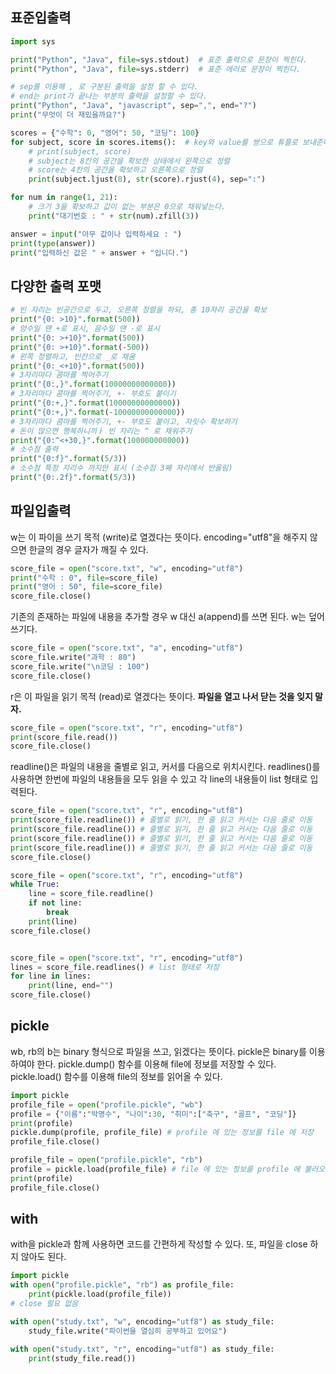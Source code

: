 ## 표준입출력

```python
import sys

print("Python", "Java", file=sys.stdout)  # 표준 출력으로 문장이 찍힌다.
print("Python", "Java", file=sys.stderr)  # 표준 에러로 문장이 찍힌다.

# sep를 이용해 , 로 구분된 출력을 설정 할 수 있다.
# end는 print가 끝나는 부분의 출력을 설정할 수 있다.
print("Python", "Java", "javascript", sep=",", end="?")
print("무엇이 더 재밌을까요?")

scores = {"수학": 0, "영어": 50, "코딩": 100}
for subject, score in scores.items():  # key와 value를 쌍으로 튜플로 보내준다.
    # print(subject, score)
    # subject는 8칸의 공간을 확보한 상태에서 왼쪽으로 정렬
    # score는 4칸의 공간을 확보하고 오른쪽으로 정렬
    print(subject.ljust(8), str(score).rjust(4), sep=":")

for num in range(1, 21):
    # 크기 3을 확보하고 값이 없는 부분은 0으로 채워넣는다.
    print("대기번호 : " + str(num).zfill(3))

answer = input("아무 값이나 입력하세요 : ")
print(type(answer))
print("입력하신 값은 " + answer + "입니다.")
```

## 다양한 출력 포맷

```python
# 빈 자리는 빈공간으로 두고, 오른쪽 정렬을 하되, 총 10자리 공간을 확보
print("{0: >10}".format(500))
# 양수일 땐 +로 표시, 음수일 땐 -로 표시
print("{0: >+10}".format(500))
print("{0: >+10}".format(-500))
# 왼쪽 정렬하고, 빈칸으로 _로 채움
print("{0:_<+10}".format(500))
# 3자리마다 콤마를 찍어주기
print("{0:,}".format(10000000000000))
# 3자리마다 콤마를 찍어주기, +- 부호도 붙이기
print("{0:+,}".format(10000000000000))
print("{0:+,}".format(-10000000000000))
# 3자리마다 콤마를 찍어주기, +- 부호도 붙이고, 자릿수 확보하기
# 돈이 많으면 행복하니끼ㅏ 빈 자리는 ^ 로 채워주기
print("{0:^<+30,}".format(100000000000))
# 소수점 출력
print("{0:f}".format(5/3))
# 소수점 특정 자리수 까지만 표시 (소수점 3째 자리에서 반올림)
print("{0:.2f}".format(5/3))

```

## 파일입출력

w는 이 파이을 쓰기 목적 (write)로 열겠다는 뜻이다. encoding="utf8"을 해주지 않으면 한글의 경우 글자가 깨질 수 있다.
```python
score_file = open("score.txt", "w", encoding="utf8")
print("수학 : 0", file=score_file)
print("영어 : 50", file=score_file)
score_file.close()
```

기존의 존재하는 파일에 내용을 추가할 경우 w 대신 a(append)를 쓰면 된다. w는 덮어쓰기다.
```python
score_file = open("score.txt", "a", encoding="utf8")
score_file.write("과학 : 80")
score_file.write("\n코딩 : 100")
score_file.close()
```

r은 이 파일을 읽기 목적 (read)로 열겠다는 뜻이다. <b>파일을 열고 나서 닫는 것을 잊지 말자.</b>
```python
score_file = open("score.txt", "r", encoding="utf8")
print(score_file.read())
score_file.close()
```

readline()은 파일의 내용을 줄별로 읽고, 커서를 다음으로 위치시킨다.
readlines()를 사용하면 한번에 파일의 내용들을 모두 읽을 수 있고 각 line의 내용들이 list 형태로 입력된다.
```python
score_file = open("score.txt", "r", encoding="utf8")
print(score_file.readline()) # 줄별로 읽기, 한 줄 읽고 커서는 다음 줄로 이동
print(score_file.readline()) # 줄별로 읽기, 한 줄 읽고 커서는 다음 줄로 이동
print(score_file.readline()) # 줄별로 읽기, 한 줄 읽고 커서는 다음 줄로 이동
print(score_file.readline()) # 줄별로 읽기, 한 줄 읽고 커서는 다음 줄로 이동
score_file.close()

score_file = open("score.txt", "r", encoding="utf8")
while True:
    line = score_file.readline()
    if not line:
        break
    print(line)
score_file.close()


score_file = open("score.txt", "r", encoding="utf8")
lines = score_file.readlines() # list 형태로 저장
for line in lines:
    print(line, end="")
score_file.close()
```


## pickle

wb, rb의 b는 binary 형식으로 파일을 쓰고, 읽겠다는 뜻이다. pickle은 binary를 이용하여야 한다.
pickle.dump() 함수를 이용해 file에 정보를 저장할 수 있다. <br>
pickle.load() 함수를 이용해 file의 정보를 읽어올 수 있다.
```python
import pickle
profile_file = open("profile.pickle", "wb")
profile = {"이름":"박명수", "나이":30, "취미":["축구", "골프", "코딩"]}
print(profile)
pickle.dump(profile, profile_file) # profile 에 있는 정보를 file 에 저장
profile_file.close()

profile_file = open("profile.pickle", "rb")
profile = pickle.load(profile_file) # file 에 있는 정보를 profile 에 불러오기
print(profile)
profile_file.close()
```

## with

with을 pickle과 함께 사용하면 코드를 간편하게 작성할 수 있다. 또, 파일을 close 하지 않아도 된다.
```python
import pickle
with open("profile.pickle", "rb") as profile_file:
    print(pickle.load(profile_file))
# close 필요 없음

with open("study.txt", "w", encoding="utf8") as study_file:
    study_file.write("파이썬을 열심히 공부하고 있어요")

with open("study.txt", "r", encoding="utf8") as study_file:
    print(study_file.read())
```